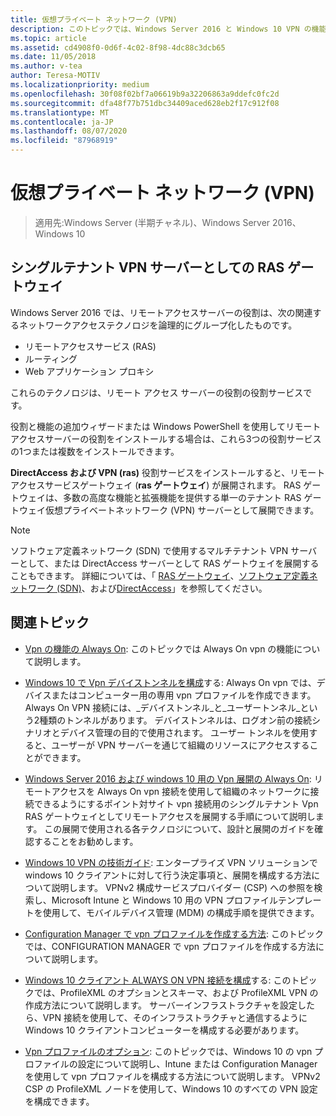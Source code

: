 ```yaml
---
title: 仮想プライベート ネットワーク (VPN)
description: このトピックでは、Windows Server 2016 と Windows 10 VPN の機能について説明します。
ms.topic: article
ms.assetid: cd4908f0-0d6f-4c02-8f98-4dc88c3dcb65
ms.date: 11/05/2018
ms.author: v-tea
author: Teresa-MOTIV
ms.localizationpriority: medium
ms.openlocfilehash: 30f08f02bf7a06619b9a32206863a9ddefc0fc2d
ms.sourcegitcommit: dfa48f77b751dbc34409aced628eb2f17c912f08
ms.translationtype: MT
ms.contentlocale: ja-JP
ms.lasthandoff: 08/07/2020
ms.locfileid: "87968919"
---
```

# <a name="virtual-private-networking-vpn"></a>仮想プライベート ネットワーク (VPN)

>適用先:Windows Server (半期チャネル)、Windows Server 2016、Windows 10

## <a name="ras-gateway-as-a-single-tenant-vpn-server"></a>シングルテナント VPN サーバーとしての RAS ゲートウェイ

Windows Server 2016 では、リモートアクセスサーバーの役割は、次の関連するネットワークアクセステクノロジを論理的にグループ化したものです。

- リモートアクセスサービス (RAS)
- ルーティング
- Web アプリケーション プロキシ

これらのテクノロジは、リモート アクセス サーバーの役割の役割サービスです。

役割と機能の追加ウィザードまたは Windows PowerShell を使用してリモートアクセスサーバーの役割をインストールする場合は、これら3つの役割サービスの1つまたは複数をインストールできます。

**DirectAccess および VPN (ras)** 役割サービスをインストールすると、リモートアクセスサービスゲートウェイ (**ras ゲートウェイ**) が展開されます。 RAS ゲートウェイは、多数の高度な機能と拡張機能を提供する単一のテナント RAS ゲートウェイ仮想プライベートネットワーク (VPN) サーバーとして展開できます。

>[!NOTE]
>ソフトウェア定義ネットワーク (SDN) で使用するマルチテナント VPN サーバーとして、または DirectAccess サーバーとして RAS ゲートウェイを展開することもできます。 詳細については、「 [RAS ゲートウェイ](../ras-gateway/ras-gateway.md)、[ソフトウェア定義ネットワーク (SDN)](../../../networking/sdn/software-defined-networking.md)、および[DirectAccess](../directaccess/directaccess.md)」を参照してください。

## <a name="related-topics"></a>関連トピック
- [Vpn の機能の Always On](vpn-map-da.md): このトピックでは Always On vpn の機能について説明します。

- [Windows 10 で Vpn デバイストンネルを構成](vpn-device-tunnel-config.md)する: Always On vpn では、デバイスまたはコンピューター用の専用 vpn プロファイルを作成できます。 Always On VPN 接続には、_デバイストンネル_と_ユーザートンネル_という2種類のトンネルがあります。 デバイストンネルは、ログオン前の接続シナリオとデバイス管理の目的で使用されます。 ユーザー トンネルを使用すると、ユーザーが VPN サーバーを通じて組織のリソースにアクセスすることができます。

- [Windows Server 2016 および windows 10 用の Vpn 展開の Always On](always-on-vpn/deploy/always-on-vpn-deploy.md): リモートアクセスを Always On vpn 接続を使用して組織のネットワークに接続できるようにするポイント対サイト vpn 接続用のシングルテナント Vpn RAS ゲートウェイとしてリモートアクセスを展開する手順について説明します。 この展開で使用される各テクノロジについて、設計と展開のガイドを確認することをお勧めします。

- [Windows 10 VPN の技術ガイド](/windows/access-protection/vpn/vpn-guide): エンタープライズ VPN ソリューションで windows 10 クライアントに対して行う決定事項と、展開を構成する方法について説明します。 VPNv2 構成サービスプロバイダー (CSP) への参照を検索し、Microsoft Intune と Windows 10 用の VPN プロファイルテンプレートを使用して、モバイルデバイス管理 (MDM) の構成手順を提供できます。

- [Configuration Manager で vpn プロファイルを作成する方法](/configmgr/protect/deploy-use/create-vpn-profiles): このトピックでは、CONFIGURATION MANAGER で vpn プロファイルを作成する方法について説明します。

- [Windows 10 クライアント ALWAYS ON VPN 接続を構成](./always-on-vpn/deploy/vpn-deploy-client-vpn-connections.md)する: このトピックでは、ProfileXML のオプションとスキーマ、および ProfileXML VPN の作成方法について説明します。 サーバーインフラストラクチャを設定したら、VPN 接続を使用して、そのインフラストラクチャと通信するように Windows 10 クライアントコンピューターを構成する必要があります。

- [Vpn プロファイルのオプション](/windows/access-protection/vpn/vpn-profile-options): このトピックでは、Windows 10 の vpn プロファイルの設定について説明し、Intune または Configuration Manager を使用して vpn プロファイルを構成する方法について説明します。 VPNv2 CSP の ProfileXML ノードを使用して、Windows 10 のすべての VPN 設定を構成できます。
